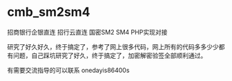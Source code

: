 # cmb_sm2sm4
招商银行企银直连 招行云直连 国密SM2 SM4 PHP实现对接 

研究了好久好久，终于搞定了，参考了网上很多代码，网上所有的代码多多少少都有问题，自己踩坑研究了好久，终于搞定了，加密解密验签全部顺利通过。

有需要交流指导的可以联系  onedayis86400s

